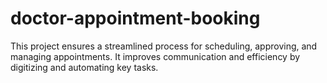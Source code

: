 # doctor-appointment-booking
This project ensures a streamlined process for scheduling, approving, and managing appointments. It improves communication and efficiency by digitizing and automating key tasks.
